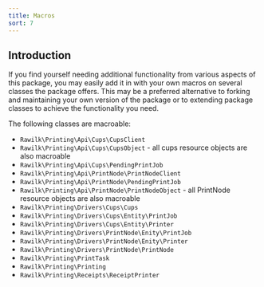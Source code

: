 ```yaml
---
title: Macros
sort: 7
---
```


## Introduction

If you find yourself needing additional functionality from various aspects of this package, you may easily add it in with your own macros
on several classes the package offers. This may be a preferred alternative to forking and maintaining your own version of the package or to extending package classes to achieve the functionality you need.

The following classes are macroable:

- `Rawilk\Printing\Api\Cups\CupsClient`
- `Rawilk\Printing\Api\Cups\CupsObject` - all cups resource objects are also macroable
- `Rawilk\Printing\Api\Cups\PendingPrintJob`
- `Rawilk\Printing\Api\PrintNode\PrintNodeClient`
- `Rawilk\Printing\Api\PrintNode\PendingPrintJob`
- `Rawilk\Printing\Api\PrintNode\PrintNodeObject` - all PrintNode resource objects are also macroable
- `Rawilk\Printing\Drivers\Cups\Cups`
- `Rawilk\Printing\Drivers\Cups\Entity\PrintJob`
- `Rawilk\Printing\Drivers\Cups\Entity\Printer`
- `Rawilk\Printing\Drivers\PrintNode\Enity\PrintJob`
- `Rawilk\Printing\Drivers\PrintNode\Enity\Printer`
- `Rawilk\Printing\Drivers\PrintNode\PrintNode`
- `Rawilk\Printing\PrintTask`
- `Rawilk\Printing\Printing`
- `Rawilk\Printing\Receipts\ReceiptPrinter`
